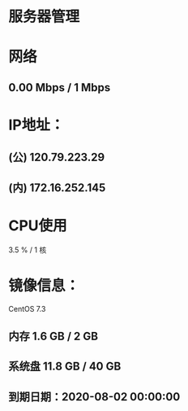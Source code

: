 # 服务器管理
# 网络

## 0.00 Mbps / 1 Mbps


# IP地址：
## (公) 120.79.223.29

## (内) 172.16.252.145


# CPU使用

3.5 % / 1 核

# 镜像信息：
CentOS 7.3


## 内存 1.6 GB / 2 GB

## 系统盘 11.8 GB / 40 GB


## 到期日期：2020-08-02 00:00:00

